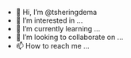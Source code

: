 - 👋 Hi, I’m @tsheringdema
- 👀 I’m interested in ...
- 🌱 I’m currently learning ...
- 💞️ I’m looking to collaborate on ...
- 📫 How to reach me ...

<!---
tsheringdema/tsheringdema is a ✨ special ✨ repository because its `README.md` (this file) appears on your GitHub profile.
You can click the Preview link to take a look at your changes.
--->

